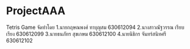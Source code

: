 # ProjectAAA
Tetris Game
จัดทำโดย
1.นายกฤษณพงศ์ ทาบุญสม 630612094
2.นางสาวณัฐวรรณ เรียบเรียง 630612099
3.นายธนภัทร สุขเกษม 630612100
4.นายนิธิกร จันทร์สนิทศรี 630612102
